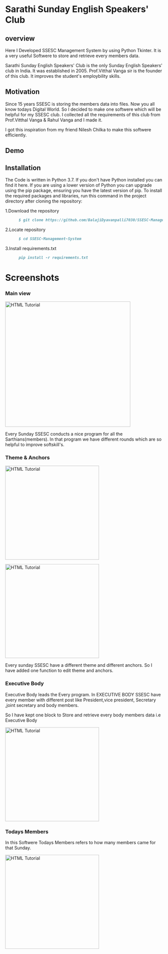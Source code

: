 # Sarathi Sunday English Speakers' Club

## overview

Here I Developed SSESC Management System by using Python Tkinter.
It is a very useful Softwere to store and retrieve every members data.

Sarathi Sunday English Speakers' Club is the only Sunday English Speakers' club in India.
It was established in 2005. Prof.Vitthal Vanga sir is the founder of this club.
It improves the student's employbility skills.


## Motivation

Since 15 years SSESC is storing the members data into files. Now you all know todays Digital World.
So I decided to make one softwere which will be helpful for my SSESC club.
I collected all the requirements of this club from Prof.Vitthal Vanga & Rahul Vanga and I made it.

I got this inspiration from my friend Nilesh Chilka to make this softwere efficiently.


## Demo


## Installation

The Code is written in Python 3.7. If you don't have Python installed you can find it here. If you are using a lower version of Python you can upgrade using the pip package, ensuring you have the latest version of pip. To install the required packages and libraries, run this command in the project directory after cloning the repository:


1.Download the repository

``` markdown
      $ git clone https://github.com/BalajiDyavanpalli7030/SSESC-Management-System
```

   2.Locate repository

``` markdown 
      $ cd SSESC-Management-System
```

   3.Install requirements.txt
``` markdown
      pip install -r requirements.txt
```

# Screenshots

### Main view
<img src = https://github.com/BalajiDyavanpalli7030/SSESC-Management-System/blob/master/sarathi1.PNG 
      alt = "HTML Tutorial" height="400" width = "400" />


Every Sunday SSESC conducts a nice program for all the Sarthians(members).
In that program we have different rounds which are so helpful to improve softskill's.


### Theme & Anchors
<img src = https://github.com/BalajiDyavanpalli7030/SSESC-Management-System/blob/master/sarathi4.PNG
      alt = "HTML Tutorial" height="300" width = "300" />
      

<img src = https://github.com/BalajiDyavanpalli7030/SSESC-Management-System/blob/master/sarathi5.PNG
      alt = "HTML Tutorial" height="300" width = "300" />
      
Every sunday SSESC have a different theme and different anchors.
So I have added one function to edit theme and anchors.

### Executive Body
Executive Body leads the Every program.
In EXECUTIVE BODY SSESC have every member with different post like President,vice president,
Secretary ,joint secretary and body members.

So I have kept one block to Store and retrieve every body members data i.e Executive Body

<img src = https://github.com/BalajiDyavanpalli7030/SSESC-Management-System/blob/master/sarathi3.PNG
      alt = "HTML Tutorial" height="300" width = "300" />



### Todays Members

In this Softwere Todays Members refers to how many members came for that Sunday.


<img src = https://github.com/BalajiDyavanpalli7030/SSESC-Management-System/blob/master/sarathi2.PNG
      alt = "HTML Tutorial" height="300" width = "300" />




